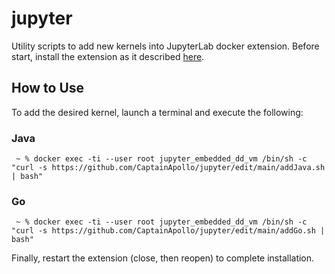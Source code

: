 # jupyter
Utility scripts to add new kernels into JupyterLab docker extension. Before start, install the extension as it described [here](https://www.docker.com/blog/getting-started-with-jupyterlab-as-a-docker-extension/).

## How to Use

To add the desired kernel, launch a terminal and execute the following: 

### Java
```
 ~ % docker exec -ti --user root jupyter_embedded_dd_vm /bin/sh -c "curl -s https://github.com/CaptainApollo/jupyter/edit/main/addJava.sh | bash"
```

### Go

```
 ~ % docker exec -ti --user root jupyter_embedded_dd_vm /bin/sh -c "curl -s https://github.com/CaptainApollo/jupyter/edit/main/addGo.sh | bash"
```

Finally, restart the extension (close, then reopen) to complete installation.
